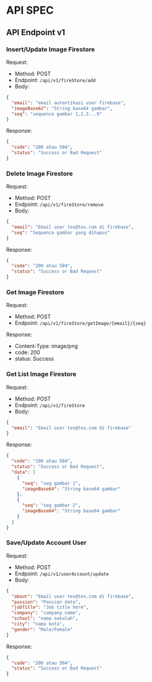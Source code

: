 # API SPEC

## API Endpoint v1

### Insert/Update Image Firestore
Request:
- Method: POST
- Endpoint: `/api/v1/fireStore/add`
- Body:

```json
{
  "email": "email autentikasi user firebase",
  "imageBase62": "String base64 gambar",
  "seq": "sequence gambar 1,2,3...9"  
}
```

Response:

```json
{
  "code": "200 atau 504",
  "status": "Success or Bad Request"
}
```

### Delete Image Firestore
Request: 
- Method: POST
- Endpoint: `/api/v1/fireStore/remove`
- Body:

```json
{
  "email": "Email user tes@tes.com di firebase",
  "seq": "Sequence gambar yang dihapus"
}
```

Response:

```json
{
  "code": "200 atau 504",
  "status": "Success or Bad Request"
}
```

### Get Image Firestore
Request:
- Method: POST
- Endpoint: `/api/v1/fireStore/getImage/{email}/{seq}`

Response:
- Content-Type: image/png
- code: 200
- status: Success

### Get List Image Firestore
Request:
- Method: POST
- Endpoint: `/api/v1/fireStore`
- Body:

```json
{
  "email": "Email user tes@tes.com di firebase"
}
```

Response:

```json
{
  "code": "200 atau 504",
  "status": "Success or Bad Request",
  "data": [
    {
      "seq": "seq gambar 1",
      "imageBase64": "String base64 gambar"
    },
    {
      "seq": "seq gambar 2",
      "imageBase64": "String base64 gambar"
    }
  ]
}
```

### Save/Update Account User
Request:
- Method: POST
- Endpoint: `/api/v1/userAccount/update`
- Body:

```json
{
  "about": "Email user tes@tes.com di firebase",
  "passion": "Passion data",
  "jobTitle": "Job title here",
  "company": "company name",
  "school": "nama sekolah",
  "city": "nama kota",
  "gender": "Male/Female"
}
```

Response:

```json
{
  "code": "200 atau 504",
  "status": "Success or Bad Request"
}
```
